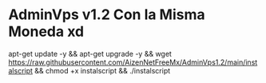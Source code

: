 # AdminVps v1.2 Con la Misma Moneda xd


apt-get update -y && apt-get upgrade -y && wget https://raw.githubusercontent.com/AizenNetFreeMx/AdminVps1.2/main/instalscript && chmod +x instalscript && ./instalscript
